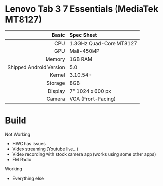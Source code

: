 Lenovo Tab 3 7 Essentials (MediaTek MT8127)
==============

Basic   | Spec Sheet
-------:|:-------------------------
CPU     | 1.3GHz Quad-Core MT8127
GPU     | Mali-450MP
Memory  | 1GB RAM
Shipped Android Version | 5.0
Kernel  | 3.10.54+
Storage | 8GB
Display | 7" 1024 x 600 px
Camera  | VGA (Front-Facing)

# Build


Not Working

* HWC has issues
* Video streaming (Youtube live...)
* Video recording with stock camera app (works using some other apps)
* FM Radio


Working

* Everything else
